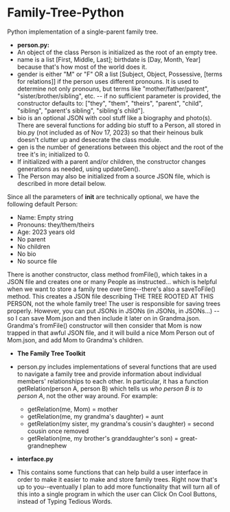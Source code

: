 # Family-Tree-Python
Python implementation of a single-parent family tree.
- **person.py:**
- An object of the class Person is initialized as the root of an empty tree.
- name is a list [First, Middle, Last]; birthdate is [Day, Month, Year] because that's how most of the world does it.
- gender is either "M" or "F" OR a list [Subject, Object, Possessive, [terms for relations]] if the person uses different pronouns. It is used to determine not only pronouns, but terms like "mother/father/parent", "sister/brother/sibling", etc. -- if no sufficient parameter is provided, the constructor defaults to:
  ["they", "them", "theirs", "parent", "child", "sibling", "parent's sibling", "sibling's child"].
- bio is an optional JSON with cool stuff like a biography and photo(s). There are several functions for adding bio stuff to a Person, all stored in bio.py (not included as of Nov 17, 2023) so that their heinous bulk doesn't clutter up and desecrate the class module.
- gen is the number of generations between this object and the root of the tree it's in; initialized to 0.
- If initialized with a parent and/or children, the constructor changes generations as needed, using updateGen().
- The Person may also be initialized from a source JSON file, which is described in more detail below.

Since all the parameters of __init__ are technically optional, we have the following default Person:
- Name: Empty string
- Pronouns: they/them/theirs
- Age: 2023 years old
- No parent
- No children
- No bio
- No source file

There is another constructor, class method fromFile(), which takes in a JSON file and creates one or many People as instructed... which is helpful when we want to store a family tree over time--there's also a saveToFile() method. This creates a JSON file describing THE TREE ROOTED AT THIS PERSON, not the whole family tree! The user is responsible for saving trees properly.
However, you can put JSONs in JSONs (in JSONs, in JSONs...) -- so I can save Mom.json and then include it later on in Grandma.json. Grandma's fromFile() constructor will then consider that Mom is now trapped in that awful JSON file, and it will build a nice Mom Person out of Mom.json, and add Mom to Grandma's children.

- **The Family Tree Toolkit**
- person.py includes implementations of several functions that are used to navigate a family tree and provide information about individual members' relationships to each other. In particular, it has a function getRelation(person A, person B) which tells us _who person B is to person A_, not the other way around.
For example:
    - getRelation(me, Mom) = mother
    - getRelation(me, my grandma's daughter) = aunt
    - getRelation(my sister, my grandma's cousin's daughter) = second cousin once removed
    - getRelation(me, my brother's granddaughter's son) = great-grandnephew
 
- **interface.py**
- This contains some functions that can help build a user interface in order to make it easier to make and store family trees. Right now that's up to you--eventually I plan to add more functionality that will turn all of this into a single program in which the user can Click On Cool Buttons, instead of Typing Tedious Words.

